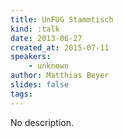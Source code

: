 ```yaml
---
title: UnFUG Stammtisch
kind: :talk
date: 2013-06-27
created_at: 2015-07-11
speakers:
    - unknown
author: Matthias Beyer
slides: false
tags:
---
```


No description.
